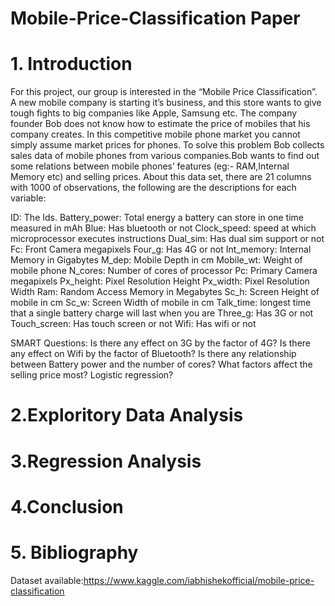 # Mobile-Price-Classification Paper
# 1. Introduction
For this project, our group is interested in the “Mobile Price Classification”. A new mobile company is starting it’s business, and this store wants to give tough fights to big companies like Apple, Samsung etc. The company founder Bob does not know how to estimate the price of mobiles that his company creates. In this competitive mobile phone market you cannot simply assume market prices for phones. To solve this problem Bob collects sales data of mobile phones from various companies.Bob wants to find out some relations between mobile phones’ features (eg:- RAM,Internal Memory etc) and selling prices. 
About this data set, there are 21 columns with 1000 of observations, the following are the descriptions for each variable: 

ID: The Ids.
Battery_power: Total energy a battery can store in one time measured in mAh
Blue: Has bluetooth or not
Clock_speed: speed at which microprocessor executes instructions
Dual_sim: Has dual sim support or not
Fc: Front Camera megapixels
Four_g: Has 4G or not
Int_memory: Internal Memory in Gigabytes
M_dep: Mobile Depth in cm
Mobile_wt: Weight of mobile phone
N_cores: Number of cores of processor
Pc: Primary Camera megapixels
Px_height: Pixel Resolution Height
Px_width: Pixel Resolution Width
Ram: Random Access Memory in Megabytes
Sc_h: Screen Height of mobile in cm
Sc_w: Screen Width of mobile in cm
Talk_time: longest time that a single battery charge will last when you are
Three_g: Has 3G or not
Touch_screen: Has touch screen or not
Wifi: Has wifi or not
 
SMART Questions:
Is there any effect on 3G by the factor of 4G?
Is there any effect on Wifi by the factor of Bluetooth?
Is there any relationship between Battery power and the number of cores?
What factors affect the selling price most?
Logistic regression?

# 2.Exploritory Data Analysis

# 3.Regression Analysis

# 4.Conclusion

# 5. Bibliography
Dataset available:https://www.kaggle.com/iabhishekofficial/mobile-price-classification
